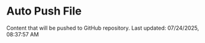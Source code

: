 # Auto Push File

Content that will be pushed to GitHub repository.
Last updated: 07/24/2025, 08:37:57 AM